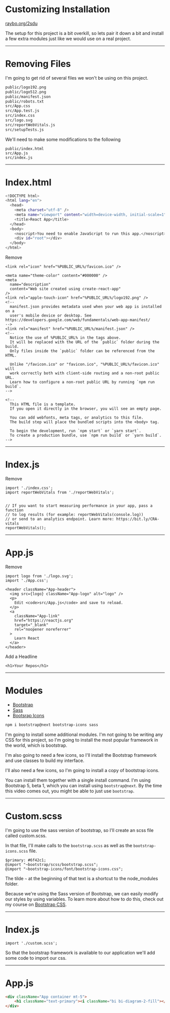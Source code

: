 <!-- .slide: data-state="layout-title" class="bg-dark"-->
# Customizing Installation

<div class="slide-link"><a href="https://go.raybo.org/2sdu"><i class="fab fa-slideshare"></i> raybo.org/2sdu</a></div>

> >

The setup for this project is a bit overkill, so lets pair it down a bit and install a few extra modules just like we would use on a real project.

---
<!-- .slide: data-state="layout-title" class="bg-dark"-->
# Removing Files

> >

I'm going to get rid of several files we won't be using on this project.

```bash
public/logo192.png
public/logo512.png
public/manifest.json
public/robots.txt
src/App.css
src/App.test.js
src/index.css
src/logo.svg
src/reportWebVitals.js
src/setupTests.js
```

We'll need to make some modifications to the following

```
public/index.html
src/App.js
src/index.js
```
---
<!-- .slide: data-state="layout-title" class="bg-dark"-->
# Index.html

> >

```bash
<!DOCTYPE html>
<html lang="en">
  <head>
    <meta charset="utf-8" />
    <meta name="viewport" content="width=device-width, initial-scale=1" />
    <title>React App</title>
  </head>
  <body>
    <noscript>You need to enable JavaScript to run this app.</noscript>
    <div id="root"></div>
  </body>
</html>
```

Remove

```
<link rel="icon" href="%PUBLIC_URL%/favicon.ico" />

<meta name="theme-color" content="#000000" />
<meta
  name="description"
  content="Web site created using create-react-app"
/>
<link rel="apple-touch-icon" href="%PUBLIC_URL%/logo192.png" />
<!--
  manifest.json provides metadata used when your web app is installed on a
  user's mobile device or desktop. See https://developers.google.com/web/fundamentals/web-app-manifest/
-->
<link rel="manifest" href="%PUBLIC_URL%/manifest.json" />
<!--
  Notice the use of %PUBLIC_URL% in the tags above.
  It will be replaced with the URL of the `public` folder during the build.
  Only files inside the `public` folder can be referenced from the HTML.

  Unlike "/favicon.ico" or "favicon.ico", "%PUBLIC_URL%/favicon.ico" will
  work correctly both with client-side routing and a non-root public URL.
  Learn how to configure a non-root public URL by running `npm run build`.
-->

<!--
  This HTML file is a template.
  If you open it directly in the browser, you will see an empty page.

  You can add webfonts, meta tags, or analytics to this file.
  The build step will place the bundled scripts into the <body> tag.

  To begin the development, run `npm start` or `yarn start`.
  To create a production bundle, use `npm run build` or `yarn build`.
-->
```

---
<!-- .slide: data-state="layout-title" class="bg-dark"-->
# Index.js

> >

Remove

```
import './index.css';
import reportWebVitals from './reportWebVitals';


// If you want to start measuring performance in your app, pass a function
// to log results (for example: reportWebVitals(console.log))
// or send to an analytics endpoint. Learn more: https://bit.ly/CRA-vitals
reportWebVitals();
```

---
<!-- .slide: data-state="layout-title" class="bg-dark"-->
# App.js

> >

Remove

```
import logo from './logo.svg';
import './App.css';

<header className="App-header">
  <img src={logo} className="App-logo" alt="logo" />
  <p>
    Edit <code>src/App.js</code> and save to reload.
  </p>
  <a
    className="App-link"
    href="https://reactjs.org"
    target="_blank"
    rel="noopener noreferrer"
  >
    Learn React
  </a>
</header>
```

Add a Headline

```
<h1>Your Repos</h1>
```

---

# Modules

- [Bootstrap](https://getbootstrap.com/)
- [Sass](https://sass-lang.com/)
- [Bootsrap Icons](https://icons.getbootstrap.com/)


```bash
npm i bootstrap@next bootstrap-icons sass
```

> >

I'm going to install some additional modules. I'm not going to be writing any CSS for this project, so I'm going to install the most popular framework in the world, which is bootstrap.

I'm also going to need a few icons, so I'll install the Bootstrap framework and use classes to build my interface.

I'll also need a few icons, so I'm going to install a copy of bootstrap icons.

You can install them together with a single install command. I'm using Bootstrap 5, beta 1, which you can install using `bootstrap@next`. By the time this video comes out, you might be able to just use `bootstrap`. 

---
<!-- .slide: data-state="layout-title" class="bg-dark"-->
# Custom.scss

> >

I'm going to use the sass version of bootstrap, so I'll create an scss file called custom.scss.

In that file, I'll make calls to the `bootstrap.scss` as well as the `bootstrap-icons.scss` file.

```
$primary: #6f42c1;
@import "~bootstrap/scss/bootstrap.scss";
@import "~bootstrap-icons/font/bootstrap-icons.css";
```

The tilde `~` at the beginning of that text is a shortcut to the node_modules folder.

Because we're using the Sass version of Bootstrap, we can easily modify our styles by using variables. To learn more about how to do this, check out my course on [Bootstrap CSS](). 

---
<!-- .slide: data-state="layout-title" class="bg-dark"-->
# Index.js

```
import './custom.scss';
```
So that the bootstrap framework is available to our application we'll add some code to import our css.


---
<!-- .slide: data-state="layout-title" class="bg-dark"-->

# App.js

```html
<div className="App container mt-5">
    <h1 className="text-primary"><i className="bi bi-diagram-2-fill"></i>  Repos</h1>
</div>
```